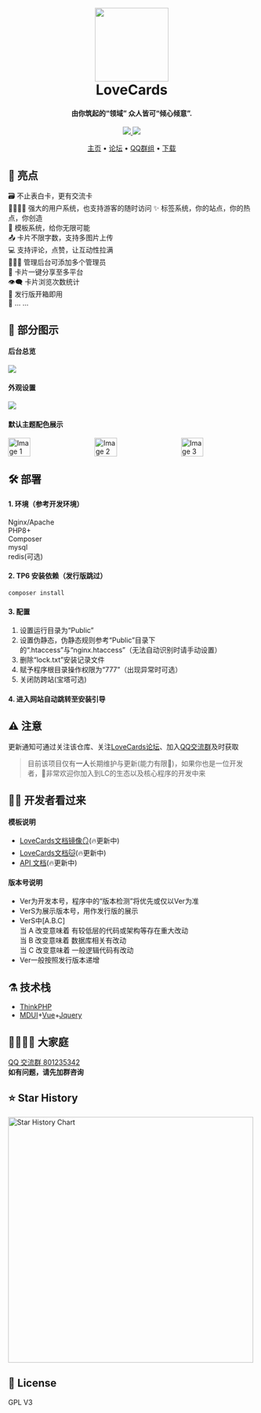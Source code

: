 <h1 align="center">
  <br>
  <a href="https://lovecards.cn/" alt="logo" ><img src="https://s11.ax1x.com/2024/01/11/pFCilx1.png" width="150"/></a>
  <br>
  LoveCards
  <br>
</h1>
<h4 align="center">由你筑起的“领域” 众人皆可“倾心倾意”.</h4>

<p align="center">
  <a href="https://github.com/zhiguai/LoveCards/releases">
    <img src="https://img.shields.io/github/v/release/zhiguai/LoveCards?include_prereleases&style=flat-square" />
  </a>
  <img src="https://img.shields.io/github/stars/zhiguai/LoveCards?style=social">
</p>

<p align="center">
  <a href="https://lovecards.cn">主页</a> •
  <a href="https://forum.lovecards.cn">论坛</a> •
  <a href="https://jq.qq.com/?_wv=1027&k=QTRjFYyB">QQ群组</a> •
  <a href="https://github.com/zhiguai/LoveCards/releases">下载</a>
</p>

## 🌟 亮点

🗃️ 不止表白卡，更有交流卡  
👨‍👩‍👧‍👦 强大的用户系统，也支持游客的随时访问
✨ 标签系统，你的站点，你的热点，你创造  
💙 模板系统，给你无限可能  
📤 卡片不限字数，支持多图片上传  
💻 支持评论，点赞，让互动性拉满  
👩‍👧‍👦 管理后台可添加多个管理员  
🔗 卡片一键分享至多平台  
👁️‍🗨️ 卡片浏览次数统计  
🚀 发行版开箱即用  
🌈 ... ...

## 👀 部分图示

#### 后台总览
<img src="https://s11.ax1x.com/2024/01/11/pFCifRs.jpg">  

#### 外观设置
<img src="https://s11.ax1x.com/2024/01/11/pFCiDMt.jpg">

#### 默认主题配色展示
<div style="display: flex; justify-content: space-between;">
    <img src="https://s11.ax1x.com/2024/01/11/pFCitaD.jpg" style="width: 30%;" alt="Image 1">
    <img src="https://s11.ax1x.com/2024/01/11/pFCi8r6.jpg" style="width: 30%;" alt="Image 2">
    <img src="https://s11.ax1x.com/2024/01/11/pFCiYVO.jpg" style="width: 30%;" alt="Image 3">
</div>

## 🛠️ 部署

#### 1. 环境（参考开发环境）

Nginx/Apache  
PHP8+  
Composer  
mysql  
redis(可选)  

#### 2. TP6 安装依赖（发行版跳过）

`composer install`

#### 3. 配置

1. 设置运行目录为“Public”
2. 设置伪静态，伪静态规则参考“Public”目录下的“.htaccess”与“nginx.htaccess”（无法自动识别时请手动设置）
3. 删除“lock.txt”安装记录文件
4. 赋予程序根目录操作权限为“777”（出现异常时可选）
5. 关闭防跨站(宝塔可选)

#### 4. 进入网站自动跳转至安装引导

## ⚠️ 注意

更新通知可通过关注该仓库、关注[LoveCards论坛](https://forum.lovecards.cn)、加入[QQ交流群](https://jq.qq.com/?_wv=1027&k=QTRjFYyB)及时获取  
> 目前该项目仅有**一人**长期维护与更新(能力有限🥵)，如果你也是一位开发者，🥰非常欢迎你加入到LC的生态以及核心程序的开发中来

## 👨‍💻 开发者看过来

#### 模板说明

-   <a href="https://docs.lovecards.cn">LoveCards文档镜像🪞</a>(🔥更新中)
-   <a href="https://lovecards.github.io">LoveCards文档🐱</a>(🔥更新中)
-   <a href="https://console-docs.apipost.cn/preview/ad83ecdb4f10e38b/e187796270055b7b">API 文档</a>(🔥更新中)

#### 版本号说明  
-   Ver为开发本号，程序中的“版本检测”将优先或仅以Ver为准
-   VerS为展示版本号，用作发行版的展示
-   VerS中[A.B.C]  
    当 A 改变意味着 有较低层的代码或架构等存在重大改动  
    当 B 改变意味着 数据库相关有改动  
    当 C 改变意味着 一般逻辑代码有改动
-   Ver一般按照发行版本递增 

## ⚗️ 技术栈

-   [ThinkPHP](https://www.thinkphp.cn/ "ThinkPHP")
-   [MDUI](https://www.mdui.org/ "MDUI")+[Vue](https://cn.vuejs.org/ "Vue")+[Jquery](https://jquery.com/ "Jquery")

## 👯‍♀️👯‍♂ 大家庭

<a href="https://jq.qq.com/?_wv=1027&k=QTRjFYyB">QQ 交流群 801235342</a>  
**如有问题，请先加群咨询**

## ⭐ Star History

<a href="https://github.com/zhiguai/LoveCards/stargazers">
    <img width="500" alt="Star History Chart" src="https://api.star-history.com/svg?repos=zhiguai/LoveCards&type=Date">
</a> 

## 📜 License
GPL V3